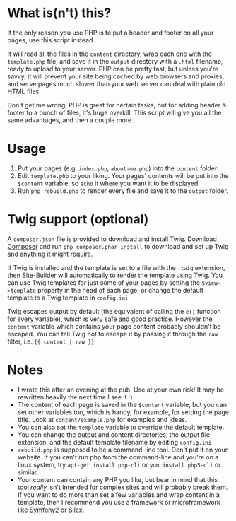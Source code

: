 What is(n't) this?
==================

If the only reason you use PHP is to put a header and footer on all your
pages, use this script instead.

It will read all the files in the `content` directory, wrap each one with
the `template.php` file, and save it in the `output` directory with a
`.html` filename, ready to upload to your server. PHP can be pretty fast,
but unless you're savvy, it will prevent your site being cached by web
browsers and proxies, and serve pages much slower than your web server can
deal with plain old HTML files.

Don't get me wrong, PHP is great for certain tasks, but for adding header &
footer to a bunch of files, it's huge overkill. This script will give you
all the same advantages, and then a couple more.


Usage
=====

1. Put your pages (e.g. `index.php`, `about-me.php`) into the `content`
   folder.
2. Edit `template.php` to your liking. Your pages' contents will be put into 
   the `$content` variable, so `echo` it where you want it to be displayed.
3. Run `php rebuild.php` to render every file and save it to the `output` 
   folder.


Twig support (optional)
=======================

A `composer.json` file is provided to download and install Twig. Download
[Composer](http://getcomposer.org/) and run `php composer.phar install` to
download and set up Twig and anything it might require.

If Twig is installed and the template is set to a file with the `.twig`
extension, then Site-Builder will automatically to render the template using
Twig. You can use Twig templates for just some of your pages by setting the
`$view->template` property in the head of each page, or change the default
template to a Twig template in `config.ini`

Twig escapes output by default (the equivalent of calling the `e()` function
for every variable), which is very safe and good practice. However the
`content` variable which contains your page content probably shouldn't be
escaped. You can tell Twig not to escape it by passing it through the `raw`
filter, i.e. `{{ content | raw }}`


Notes
=====

* I wrote this after an evening at the pub. Use at your own risk! It may be 
  rewritten heavily the next time I see it :)
* The content of each page is saved in the `$content` variable, but you can 
  set other variables too, which is handy, for example, for setting the page  
  title. Look at `content/example.php` for examples and ideas.
* You can also set the `template` variable to override the default template.
* You can change the output and content directories, the output file 
  extension, and the default template filename by editing `config.ini`
* `rebuild.php` is supposed to be a command-line tool. Don't put it on your 
  website. If you can't run php from the command-line and you're on a linux 
  system, try `apt-get install php-cli` or `yum install php5-cli` or 
  similar. 
* Your content can contain any PHP you like, but bear in mind that this tool 
  _really_ isn't intended for complex sites and will probably break them. If 
  you want to do more than set a few variables and wrap content in a 
  template, then I recommend you use a framework or microframework like 
  [Symfony2](http://symfony.com) or [Silex](http://silex-project.org).

